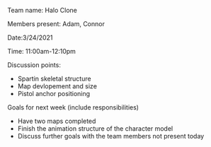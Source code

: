 
Team name: Halo Clone

Members present: Adam, Connor

Date:3/24/2021

Time: 11:00am-12:10pm

Discussion points: 

* Spartin skeletal structure
* Map devlopement and size
* Pistol anchor positioning

Goals for next week (include responsibilities)

* Have two maps completed
* Finish the animation structure of the character model
* Discuss further goals with the team members not present today

